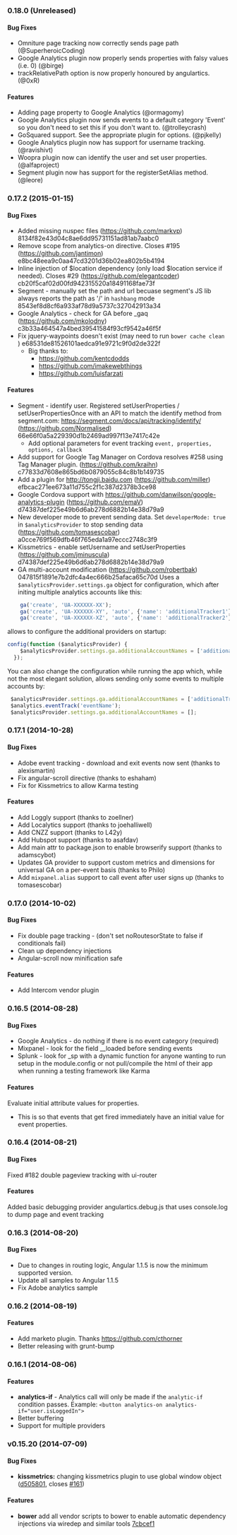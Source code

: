 <a name="0.17.2"></a>

### 0.18.0 (Unreleased)

#### Bug Fixes

- Omniture page tracking now correctly sends page path (@SuperheroicCoding)
- Google Analytics plugin now properly sends properties with falsy values
  (i.e. 0) (@birge)
- trackRelativePath option is now properly honoured by angulartics. (@0xR)

#### Features
- Adding page property to Google Analytics (@ormagomy)
- Google Analytics plugin now sends events to a default category 'Event' so you
  don't need to set this if you don't want to. (@trolleycrash)
- GoSquared support. See the appropriate plugin for options. (@pjkelly)
- Google Analytics plugin now has support for username tracking.
  (@ravishivt)
- Woopra plugin now can identify the user and set user properties.
  (@alfaproject)
- Segment plugin now has support for the registerSetAlias method.
  (@leore)


### 0.17.2 (2015-01-15)

#### Bug Fixes
- Added missing nuspec files (https://github.com/markvp) 8134f82e43d04c8ae6dd95731151ad81ab7aabc0
- Remove scope from analytics-on directive. Closes #195 (https://github.com/jantimon) e8bc48eea9c0aa47cd3201d36b02ea802b5b4194
- Inline injection of $location dependency (only load $location service if needed). Closes #29 (https://github.com/elegantcoder) cb20f5caf02d00fd942315520a18491168fae73f 
- Segment - manually set the path and url becuase segment's JS lib always reports the path as '/' in `hashbang` mode 8543ef8d8cf6a933af78d9a5737c327042913a34
- Google Analytics - check for GA before _gaq (https://github.com/mkolodny) c3b33a464547a4bed39541584f93cf9542a46f5f
- Fix jquery-waypoints doesn't exist (may need to run `bower cache clean `) e68531de81526101aedca91e9721c9f0d2de322f
	- Big thanks to:
		- https://github.com/kentcdodds
		- https://github.com/imakewebthings
		- https://github.com/luisfarzati

#### Features
- Segment - identify user. Registered setUserProperties / setUserPropertiesOnce with an API to match the identify method from segment.com: https://segment.com/docs/api/tracking/identify/ (https://github.com/Normalised) 66e66f0a5a229390d1b2469ad997f13e7417c42e
	- Add optional parameters for event tracking `event, properties, options, callback`
- Add support for Google Tag Manager on Cordova resolves #258 using Tag Manager plugin. (https://github.com/kraihn) c77833d7608e865bd6b0879055c84c8b1b149735
- Add a plugin for http://tongji.baidu.com (https://github.com/miller) efbcac271ee673a11d755c2f1c387d2378b3ce98
- Google Cordova support with https://github.com/danwilson/google-analytics-plugin (https://github.com/emaV) d74387def225e49b6d6ab278d6882b14e38d79a9
- New developer mode to prevent sending data. Set `developerMode: true` in `$analyticsProvider` to stop sending data (https://github.com/tomasescobar) a0cce769f569dfb46f765eda1a97eccc2748c3f9
- Kissmetrics - enable setUsername and setUserProperties (https://github.com/jminuscula) d74387def225e49b6d6ab278d6882b14e38d79a9
- GA multi-account modification (https://github.com/robertbak) 047815f1891e7b2dfc4a4ec666b25afaca65c70d
Uses a ```$analyticsProvider.settings.ga``` object for configuration, which after initing multiple analytics accounts like this:

```javascript
    ga('create', 'UA-XXXXXX-XX');
    ga('create', 'UA-XXXXXX-XY', 'auto', {'name': 'additionalTracker1'});
    ga('create', 'UA-XXXXXX-XZ', 'auto', {'name': 'additionalTracker2'});
```

allows to configure the additional providers on startup:

```javascript
config(function ($analyticsProvider) {
    $analyticsProvider.settings.ga.additionalAccountNames = ['additionalTracker1', 'additionalTracker2'];
  });
```

You can also change the configuration while running the app which, while not the most elegant solution, allows sending only some events to multiple accounts by:

```javascript
 $analyticsProvider.settings.ga.additionalAccountNames = ['additionalTracker1'];
 $analytics.eventTrack('eventName');
 $analyticsProvider.settings.ga.additionalAccountNames = [];
```

<a name="0.17.1"></a>
### 0.17.1 (2014-10-28)

#### Bug Fixes
- Adobe event tracking - download and exit events now sent (thanks to alexismartin)
- Fix angular-scroll directive (thanks to eshaham)
- Fix for Kissmetrics to allow Karma testing

#### Features
- Add Loggly support (thanks to zoellner)
- Add Localytics support (thanks to joehalliwell)
- Add CNZZ support (thanks to L42y)
- Add Hubspot support (thanks to asafdav)
- Add main attr to package.json to enable browserify support (thanks to adamscybot)
- Updates GA provider to support custom metrics and dimensions for universal GA on a per-event basis (thanks to Philo)
- Add `mixpanel.alias` support to call event after user signs up (thanks to tomasescobar)

<a name="0.17.0"></a>
### 0.17.0 (2014-10-02)

#### Bug Fixes
- Fix double page tracking - (don't set noRoutesorState to false if conditionals fail)
- Clean up dependency injections
- Angular-scroll now minification safe

#### Features
- Add Intercom vendor plugin

<a name="0.16.5"></a>
### 0.16.5 (2014-08-28)

#### Bug Fixes
- Google Analytics - do nothing if there is no event category (required)
- Mixpanel - look for the field __loaded before sending events
- Splunk - look for _sp with a dynamic function for anyone wanting to run setup in the module.config or not pull/compile the html of their app when running a testing framework like Karma

#### Features
Evaluate initial attribute values for properties.
- This is so that events that get fired immediately have an initial value for event properties.

<a name="0.16.4"></a>
### 0.16.4 (2014-08-21)

#### Bug Fixes
Fixed #182 double pageview tracking with ui-router

#### Features
Added basic debugging provider angulartics.debug.js that uses console.log to dump page and event tracking

<a name="0.16.3"></a>
### 0.16.3 (2014-08-20)

#### Bug Fixes
- Due to changes in routing logic, Angular 1.1.5 is now the minimum supported version.
- Update all samples to Angular 1.1.5
- Fix Adobe analytics sample

<a name="0.16.2"></a>
### 0.16.2 (2014-08-19)

#### Features
* Add marketo plugin. Thanks https://github.com/cthorner
* Better releasing with grunt-bump

<a name="0.16.1"></a>
### 0.16.1 (2014-08-06)

#### Features
* **analytics-if** - Analytics call will only be made if the `analytic-if` condition passes. Example: `<button analytics-on analytics-if="user.isLoggedIn">` 
* Better buffering
* Support for multiple providers

<a name="v0.15.20"></a>
### v0.15.20 (2014-07-09)

#### Bug Fixes

* **kissmetrics:** changing kissmetrics plugin to use global window object ([d505801](https://github.com/luisfarzati/angulartics/commit/d50580181c5cbb752c2bcb1d8334c65452aac9a2), closes [#161](https://github.com/luisfarzati/angulartics/issues/161))

#### Features

* **bower** add all vendor scripts to bower to enable automatic dependency injections via wiredep and similar tools [7cbcef1](https://github.com/luisfarzati/angulartics/commit/0108263228fe24c294c5cd120122bb6570a090a2)
